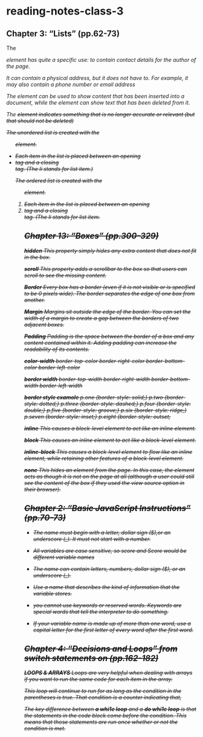 # reading-notes-class-3

## Chapter 3: “Lists” (pp.62-73)


The **<address>** element has 
quite a specific use: to contain 
contact details for the author of 
the page.

It can contain a physical address, 
but it does not have to. For 
example, it may also contain a 
phone number or email address


The **<ins>** element can be used 
to show content that has been 
inserted into a document, while 
the **<del>** element can show text 
that has been deleted from it.


The **<s>** element indicates 
something that is no longer 
accurate or relevant (but that 
should not be deleted)

The unordered list is created 
with the **<ul>** element.

**<li>**
Each item in the list is placed 
between an opening <li> tag 
and a closing </li> tag. (The li
stands for list item.)


The ordered list is created with 
the **<ol>** element.

**<li>**
Each item in the list is placed 
between an opening <li> tag 
and a closing </li> tag. (The li
stands for list item.

## Chapter 13: “Boxes” (pp.300-329)

**hidden**
This property simply hides any 
extra content that does not fit in 
the box.

**scroll**
This property adds a scrollbar to 
the box so that users can scroll 
to see the missing content.

**Border**
Every box has a border (even if 
it is not visible or is specified to 
be 0 pixels wide). The border 
separates the edge of one box 
from another.

**Margin**
Margins sit outside the edge 
of the border. You can set the 
width of a margin to create a 
gap between the borders of two 
adjacent boxes.

**Padding**
Padding is the space between 
the border of a box and any 
content contained within it. 
Adding padding can increase the 
readability of its contents.

**color-width**
border-top-color
border-right-color
border-bottom-color
border-left-color

**border width**
border-top-width
border-right-width
border-bottom-width
border-left-width

**border style examole**
p.one {border-style: solid;}
p.two {border-style: dotted;}
p.three {border-style: dashed;}
p.four {border-style: double;}
p.five {border-style: groove;}
p.six {border-style: ridge;}
p.seven {border-style: inset;}
p.eight {border-style: outset;


**inline**
This causes a block-level 
element to act like an inline 
element.

**block**
This causes an inline element to 
act like a block-level element.

**inline-block**
This causes a block-level 
element to flow like an inline 
element, while retaining other 
features of a block-level element.

**none**
This hides an element from the 
page. In this case, the element 
acts as though it is not on the 
page at all (although a user could 
still see the content of the box if 
they used the view source option 
in their browser).

##  Chapter 2: “Basic JavaScript Instructions” (pp.70-73)

* The name must begin with 
a letter, dollar sign ($),or an 
underscore (_). It must not start 
with a number. 

* All variables are case sensitive, 
so score and Score would be 
different variable names

* The name can contain letters, 
numbers, dollar sign ($), or an 
underscore (_).

* Use a name that describes the 
kind of information that the 
variable stores. 


* you cannot use keywords or 
reserved words. Keywords 
are special words that tell the 
interpreter to do something. 


* If your variable name is made 
up of more than one word, use a 
capital letter for the first letter of 
every word after the first word. 

## Chapter 4: “Decisions and Loops” from switch statements on (pp.162-182)

**LOOPS & ARRAYS** 
Loops are very helpful when 
dealing with arrays if you want to 
run the same code for each item 
in the array. 


This loop will continue to run 
for as long as the condition in 
the parentheses is true. That 
condition is a counter indicating 
that,

The key difference between 
**a whi1e loop** and a **do whi1e loop** is that the statements in 
the code block come before the 
condition. This means that those 
statements are run once whether 
or not the condition is met. 